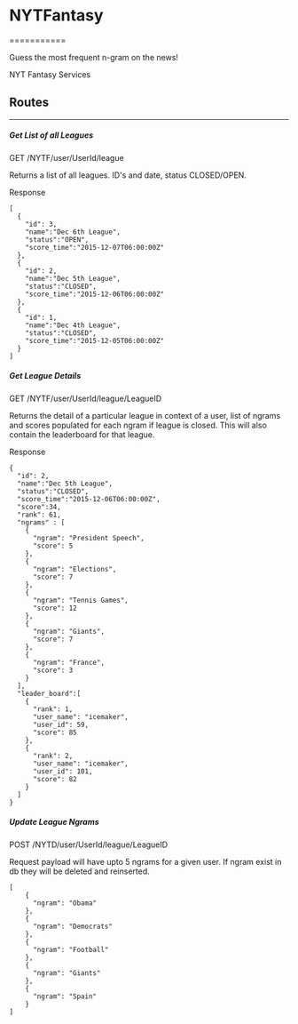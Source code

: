 # NYTFantasy
===========

Guess the most frequent n-gram on the news!

NYT Fantasy Services

## Routes
---

##### Get List of all Leagues
GET /NYTF/user/UserId/league

Returns a list of all leagues. ID's and date, status CLOSED/OPEN. 

Response
```
[
  {
    "id": 3,
    "name":"Dec 6th League",
    "status":"OPEN",
    "score_time":"2015-12-07T06:00:00Z"
  },
  {
    "id": 2,
    "name":"Dec 5th League",
    "status":"CLOSED",
    "score_time":"2015-12-06T06:00:00Z"
  },
  {
    "id": 1,
    "name":"Dec 4th League",
    "status":"CLOSED",
    "score_time":"2015-12-05T06:00:00Z"
  }
]
```

##### Get League Details

GET /NYTF/user/UserId/league/LeagueID

Returns the detail of a particular league in context of a user, list of ngrams and scores populated for each ngram if league is closed. This will also contain the leaderboard for that league.

Response
```
{
  "id": 2,
  "name":"Dec 5th League",
  "status":"CLOSED",
  "score_time":"2015-12-06T06:00:00Z",
  "score":34, 
  "rank": 61,
  "ngrams" : [
    {
      "ngram": "President Speech",
      "score": 5
    },
    {
      "ngram": "Elections",
      "score": 7
    },
    {
      "ngram": "Tennis Games",
      "score": 12
    },
    {
      "ngram": "Giants",
      "score": 7
    },
    {
      "ngram": "France",
      "score": 3
    }
  ], 
  "leader_board":[
    {
      "rank": 1,
      "user_name": "icemaker",
      "user_id": 59,
      "score": 85
    },
    {
      "rank": 2,
      "user_name": "icemaker",
      "user_id": 101,
      "score": 82
    }
  ]
}
```

##### Update League Ngrams
POST /NYTD/user/UserId/league/LeagueID

Request payload will have upto 5 ngrams for a given user. If ngram exist in db they will be deleted and reinserted.

```
[
    {
      "ngram": "Obama"
    },
    {
      "ngram": "Democrats"
    },
    {
      "ngram": "Football"
    },
    {
      "ngram": "Giants"
    },
    {
      "ngram": "Spain"
    }
]
```





